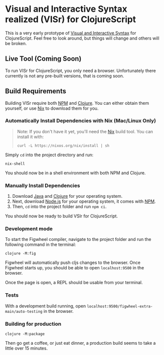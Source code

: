# Visual and Interactive Syntax realized (VISr) for ClojureScript

This is a very early prototype of [Visual and Interactive Syntax][visr] for
ClojureScript. Feel free to look around, but things will change and others will
be broken.

## Live Tool (Coming Soon)

To run VISr for ClojureScript, you only need a browser. Unfortunately there
currently is not any pre-built versions, that is coming soon.

## Build Requirements

Building VISr require both [NPM][npm] and [Clojure][clojure]. You can either
obtain them yourself, or use [Nix][nix] to download them for you.

### Automatically Install Dependencies with Nix (Mac/Linux Only)

> Note: If you don't have it yet, you'll need the [Nix][nix] build tool. You can
> install it with:
>
> ```
> curl -L https://nixos.org/nix/install | sh
> ```

Simply `cd` into the project directory and run:

```
nix-shell
```

You should now be in a shell environment with both NPM and Clojure.

### Manually Install Dependencies

1. Download [Java][java] and [Clojure][clojure] for your operating system.
2. Next, download [Node.js][npm] for your operating system, it comes with
   [NPM][npm].
3. Then, `cd` into the project folder and run `npm ci`.

You should now be ready to build VSIr for ClojureScript.

### Development mode

To start the Figwheel compiler, navigate to the project folder and run the
following command in the terminal:

```
clojure -M:fig
```

Figwheel will automatically push cljs changes to the browser.
Once Figwheel starts up, you should be able to open `localhost:9500` in the browser.

Once the page is open, a REPL should be usable from your terminal.

### Tests

With a development build running, open
`localhost:9500/figwheel-extra-main/auto-testing` in the browser.

### Building for production

```
clojure -M:package
```

Then go get a coffee, or just eat dinner, a production build seems 
to take a little over 15 minutes.

[visr]: https://dl.acm.org/doi/10.1145/3428290
[nodejs]: https://nodejs.org/en/
[npm]: https://www.npmjs.com/
[java]: https://www.java.com/en/
[clojure]: https://clojure.org/ 
[nix]: https://nixos.org/
